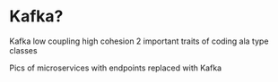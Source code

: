 # Kafka?

Kafka low coupling high cohesion 2 important traits of coding ala type classes



Pics of microservices with endpoints replaced with Kafka

